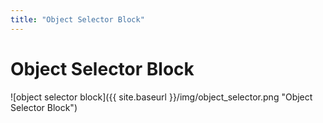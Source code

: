 ```yaml
---
title: "Object Selector Block"
---
```

# Object Selector Block
![object selector block]({{ site.baseurl }}/img/object_selector.png "Object Selector Block")